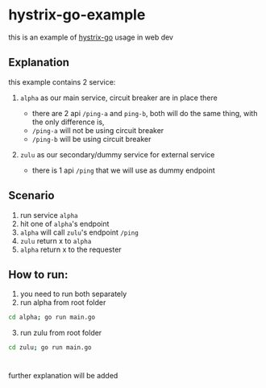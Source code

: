 # hystrix-go-example

this is an example of [hystrix-go](https://github.com/afex/hystrix-go) usage in web dev

## Explanation

this example contains 2 service: 
1. `alpha` as our main service, circuit breaker are in place there
   - there are 2 api `/ping-a` and `ping-b`, both will do the same thing, with the only difference is,
   - `/ping-a` will not be using circuit breaker
   - `/ping-b` will be using circuit breaker

2. `zulu` as our secondary/dummy service for external service
   - there is 1 api `/ping` that we will use as dummy endpoint

## Scenario
1. run service `alpha`
2. hit one of `alpha`'s endpoint
3. `alpha` will call `zulu`'s endpoint `/ping`
4. `zulu` return x to `alpha`
5. `alpha` return x to the requester

## How to run:
1. you need to run both separately
2. run alpha from root folder
 ```bash
 cd alpha; go run main.go
 ```
3. run zulu from root folder
 ```bash
 cd zulu; go run main.go
 ```

#

further explanation will be added
